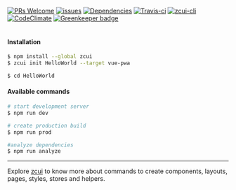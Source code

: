 [![PRs Welcome](https://img.shields.io/badge/PRs-welcome-brightgreen.svg?style=flat-square)](http://makeapullrequest.com)
[![issues](https://img.shields.io/github/issues/hamidraza/zcui-vue-pwa.svg?style=flat-square)](https://github.com/hamidraza/zcui-vue-pwa/issues)
[![Dependencies](https://david-dm.org/hamidraza/zcui-vue-pwa/status.svg?style=flat-square)](https://david-dm.org/hamidraza/zcui-vue-pwa)
[![Travis-ci](https://img.shields.io/travis/hamidraza/zcui-vue-pwa.svg?style=flat-square)](https://travis-ci.org/hamidraza/zcui-vue-pwa/)
[![zcui-cli](https://img.shields.io/badge/cli-zcui-blue.svg?style=flat-square)](https://github.com/ZoomCar/zcui)
[![CodeClimate](https://img.shields.io/codeclimate/github/hamidraza/zcui-vue-pwa.svg?style=flat-square)](https://codeclimate.com/github/hamidraza/zcui-vue-pwa)
[![Greenkeeper badge](https://badges.greenkeeper.io/hamidraza/zcui-vue-pwa.svg)](https://greenkeeper.io/)
<br><br>


#### Installation

``` bash
$ npm install --global zcui
$ zcui init HelloWorld --target vue-pwa
```

``` bash
$ cd HelloWorld
```

#### Available commands

``` bash
# start development server
$ npm run dev

# create production build
$ npm run prod

#analyze dependencies
$ npm run analyze
```

---

Explore [zcui](https://github.com/ZoomCar/zcui "zcui cli") to know more about commands to create components, layouts, pages, styles, stores and helpers.

